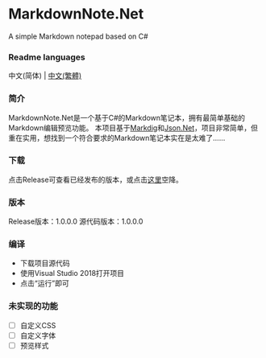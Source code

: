 # MarkdownNote.Net
A simple Markdown notepad based on C#

### Readme languages
中文(简体) | [中文(繁體)](#)

### 简介
MarkdownNote.Net是一个基于C#的Markdown笔记本，拥有最简单基础的Markdown编辑预览功能。
本项目基于[Markdig](https://github.com/lunet-io/markdig)和[Json.Net](https://github.com/JamesNK/Newtonsoft.Json)，项目非常简单，但重在实用，想找到一个符合要求的Markdown笔记本实在是太难了……

### 下载
点击Release可查看已经发布的版本，或点击[这里](https://github.com/lkyear/MarkdownNote.Net/releases)空降。

### 版本
Release版本：1.0.0.0
源代码版本：1.0.0.0

### 编译
* 下载项目源代码
* 使用Visual Studio 2018打开项目
* 点击“运行”即可

### 未实现的功能
- [ ] 自定义CSS
- [ ] 自定义字体
- [ ] 预览样式
